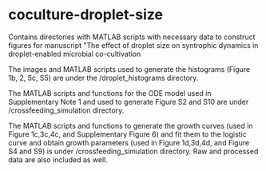 # coculture-droplet-size
Contains directories with MATLAB scripts with necessary data to construct figures for manuscript "The effect of droplet size on syntrophic dynamics in droplet-enabled microbial co-cultivation

The images and MATLAB scripts used to generate the histograms (Figure 1b, 2, 5c, S5) are under the /droplet_histograms directory.

The MATLAB scripts and functions for the ODE model used in Supplementary Note 1 and used to generate Figure S2 and S10 are under /crossfeeding_simulation directory.

The MATLAB scripts and functions to generate the growth curves (used in Figure 1c,3c,4c, and Supplementary Figure 6) and fit them to the logistic curve and obtain growth parameters (used in Figure 1d,3d,4d, and Figure S4 and S9) is under /crossfeeding_simulation directory. Raw and processed data are also included as well.
